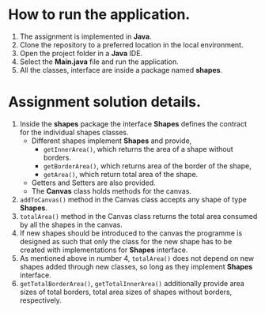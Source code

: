 # How to run the application.
1. The assignment is implemented in **Java**.
2. Clone the repository to a preferred location in the local environment.
3. Open the project folder in a **Java** IDE.
4. Select the **Main.java** file and run the application.
5. All the classes, interface are inside a package named **shapes**.

# Assignment solution details.
1. Inside the **shapes** package the interface **Shapes** defines the contract for the individual shapes classes.
   - Different shapes implement **Shapes** and provide,
     - `getInnerArea()`, which returns the area of a shape without borders.
     - `getBorderArea()`, which returns area of the border of the shape,
     - `getArea()`, which return total area of the shape.
   - Getters and Setters are also provided.
   - The **Canvas** class holds methods for the canvas.
2. `addToCanvas()` method in the Canvas class accepts any shape of type **Shapes**.
3. `totalArea()` method in the Canvas class returns the total area consumed by all the shapes in the canvas.
4. If new shapes should be introduced to the canvas the programme is designed as such that only the class for
   the new shape has to be created with implementations for **Shapes** interface.
5. As mentioned above in number 4, `totalArea()` does not depend on new shapes added through new classes, so long
   as they implement **Shapes** interface.
6. `getTotalBorderArea()`, `getTotalInnerArea()` additionally provide area sizes of total borders, total area
   sizes of shapes without borders, respectively.
